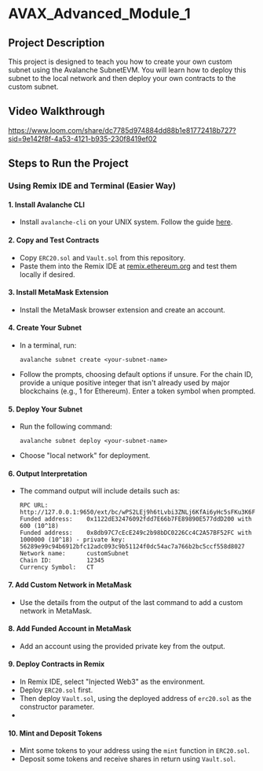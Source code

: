 # AVAX_Advanced_Module_1
## Project Description
This project is designed to teach you how to create your own custom subnet using the Avalanche SubnetEVM. You will learn how to deploy this subnet to the local network and then deploy your own contracts to the custom subnet.
## Video Walkthrough
https://www.loom.com/share/dc7785d974884dd88b1e81772418b727?sid=9e142f8f-4a53-4121-b935-230f8419ef02

## Steps to Run the Project
### Using Remix IDE and Terminal (Easier Way)
#### 1. Install Avalanche CLI
  - Install `avalanche-cli` on your UNIX system. Follow the guide [here](https://docs.avax.network/tooling/cli-guides/install-avalanche-cli).
#### 2. Copy and Test Contracts
  - Copy `ERC20.sol` and `Vault.sol` from this repository.
  - Paste them into the Remix IDE at [remix.ethereum.org](https://remix.ethereum.org/) and test them locally if desired.
#### 3. Install MetaMask Extension
  - Install the MetaMask browser extension and create an account.
#### 4. Create Your Subnet
  - In a terminal, run:
    ```
    avalanche subnet create <your-subnet-name>
    ```
  - Follow the prompts, choosing default options if unsure. For the chain ID, provide a unique positive integer that isn't already used by major blockchains (e.g., 1 for Ethereum). Enter a token symbol when prompted.
#### 5. Deploy Your Subnet
  - Run the following command:
    ```
    avalanche subnet deploy <your-subnet-name>
    ```
  - Choose "local network" for deployment.
#### 6. Output Interpretation
  - The command output will include details such as:
    ```
    RPC URL:           http://127.0.0.1:9650/ext/bc/wPS2LEj9h6tLvbi3ZNLj6KfAi6yHc5sFKu3K6FPKc2qJvdFf1/rpc
    Funded address:    0x1122dE32476092fdd7E66b7FE89890E577ddD200 with 600 (10^18)
    Funded address:    0x8db97C7cEcE249c2b98bDC0226Cc4C2A57BF52FC with 1000000 (10^18) - private key: 56289e99c94b6912bfc12adc093c9b51124f0dc54ac7a766b2bc5ccf558d8027
    Network name:      customSubnet
    Chain ID:          12345
    Currency Symbol:   CT
    ```
#### 7. Add Custom Network in MetaMask
  - Use the details from the output of the last command to add a custom network in MetaMask.
    
#### 8. Add Funded Account in MetaMask
  - Add an account using the provided private key from the output.
    
#### 9. Deploy Contracts in Remix
  - In Remix IDE, select "Injected Web3" as the environment.
  - Deploy `ERC20.sol` first.
  - Then deploy `Vault.sol`, using the deployed address of `erc20.sol` as the constructor parameter.
  - 
#### 10. Mint and Deposit Tokens
  - Mint some tokens to your address using the `mint` function in `ERC20.sol`.
  - Deposit some tokens and receive shares in return using `Vault.sol`.
    
